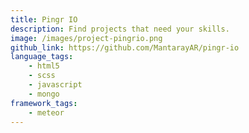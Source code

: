 ```yaml
---
title: Pingr IO
description: Find projects that need your skills.
image: /images/project-pingrio.png
github_link: https://github.com/MantarayAR/pingr-io
language_tags:
    - html5
    - scss
    - javascript
    - mongo
framework_tags:
    - meteor
---
```

